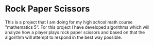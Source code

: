 # Rock Paper Scissors 

This is a project that I am doing for my high school math course "mathematics 5". For this project I have developed algorithms which will analyze how a player plays rock paper scissors and based on that the algorithm will attempt to respond in the best way possible.
